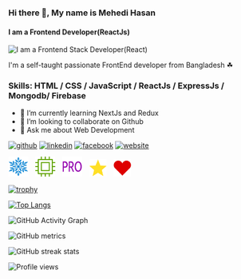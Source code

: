 ### Hi there 👋, My name is Mehedi Hasan
#### I am a Frontend Developer(ReactJs)
![I am a Frontend Stack Developer(React)](https://i.ibb.co/QnxpKL3/Hello-I-m-Mehedi-Hasan-1.png)

I'm a self-taught passionate FrontEnd developer from Bangladesh ☘

### Skills: HTML / CSS / JavaScript / ReactJs / ExpressJs / Mongodb/ Firebase 

- 🌱 I’m currently learning NextJs and Redux 
- 👯 I’m looking to collaborate on Github 
- 💬 Ask me about Web Development 


[<img src='https://cdn.jsdelivr.net/npm/simple-icons@3.0.1/icons/github.svg' alt='github' height='40'>](https://github.com/mehedi1802hasan)  [<img src='https://cdn.jsdelivr.net/npm/simple-icons@3.0.1/icons/linkedin.svg' alt='linkedin' height='40'>](https://www.linkedin.com/in/mehedi-hasan1802/)  [<img src='https://cdn.jsdelivr.net/npm/simple-icons@3.0.1/icons/facebook.svg' alt='facebook' height='40'>](https://www.facebook.com/0mehedihasa)  [<img src='https://cdn.jsdelivr.net/npm/simple-icons@3.0.1/icons/icloud.svg' alt='website' height='40'>](https://portfolio-3788c.web.app/)  

<a href='https://archiveprogram.github.com/'><img src='https://raw.githubusercontent.com/acervenky/animated-github-badges/master/assets/acbadge.gif' width='40' height='40'></a> <a href='https://docs.github.com/en/developers'><img src='https://raw.githubusercontent.com/acervenky/animated-github-badges/master/assets/devbadge.gif' width='40' height='40'></a> <a href='https://github.com/pricing'><img src='https://raw.githubusercontent.com/acervenky/animated-github-badges/master/assets/pro.gif' width='40' height='40'></a> <a href='https://stars.github.com/'><img src='https://raw.githubusercontent.com/acervenky/animated-github-badges/master/assets/starbadge.gif' width='35' height='35'></a> <a href='https://docs.github.com/en/github/supporting-the-open-source-community-with-github-sponsors'><img src='https://raw.githubusercontent.com/acervenky/animated-github-badges/master/assets/sponsorbadge.gif' width='35' height='35'></a> 

[![trophy](https://github-profile-trophy.vercel.app/?username=mehedi1802hasan)](https://github.com/ryo-ma/github-profile-trophy)

[![Top Langs](https://github-readme-stats.vercel.app/api/top-langs/?username=mehedi1802hasan)](https://github.com/anuraghazra/github-readme-stats)

![GitHub Activity Graph](https://activity-graph.herokuapp.com/graph?username=mehedi1802hasan)  

![GitHub metrics](https://metrics.lecoq.io/mehedi1802hasan)  

![GitHub streak stats](https://streak-stats.demolab.com/?user=mehedi1802hasan)  

![Profile views](https://gpvc.arturio.dev/mehedi1802hasan)  
